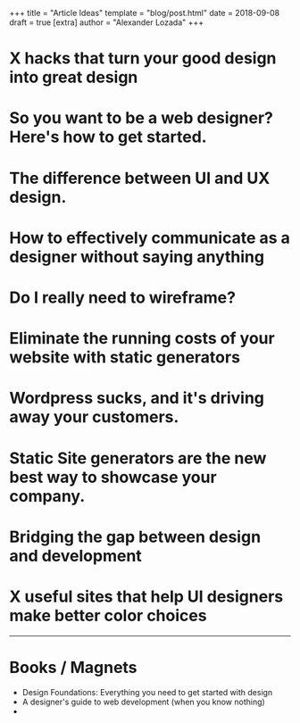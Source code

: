 +++
title = "Article Ideas"
template = "blog/post.html"
date = 2018-09-08
draft = true
[extra]
author = "Alexander Lozada"
+++

# X hacks that turn your good design into great design

# So you want to be a web designer? Here's how to get started.

# The difference between UI and UX design.

# How to effectively communicate as a designer without saying anything

# Do I really need to wireframe?

# Eliminate the running costs of your website with static generators

# Wordpress sucks, and it's driving away your customers.

# Static Site generators are the new best way to showcase your company.

# Bridging the gap between design and development

# X useful sites that help UI designers make better color choices

---

# Books / Magnets

- Design Foundations: Everything you need to get started with design
- A designer's guide to web development (when you know nothing)
-

